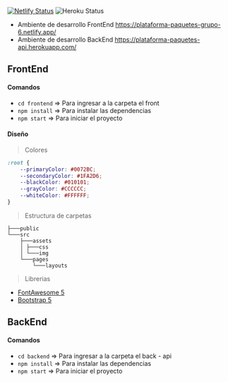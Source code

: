 [![Netlify Status](https://api.netlify.com/api/v1/badges/2a85cb3e-f4b1-4abe-b028-f5f02ec0f2ea/deploy-status)](https://app.netlify.com/sites/plataforma-paquetes-grupo-6/deploys)
![Heroku Status](https://heroku-badge.herokuapp.com/?app=plataforma-paquetes-api)

- Ambiente de desarrollo FrontEnd https://plataforma-paquetes-grupo-6.netlify.app/
- Ambiente de desarrollo BackEnd https://plataforma-paquetes-api.herokuapp.com/

## FrontEnd

#### Comandos

- `cd frontend` => Para ingresar a la carpeta el front
- `npm install` => Para instalar las dependencias
- `npm start` => Para iniciar el proyecto

#### Diseño

> Colores

```CSS
:root {
    --primaryColor: #0072BC;
    --secondaryColor: #1FA2D6;
    --blackColor: #010101;
    --grayColor: #CCCCCC;
    --whiteColor: #FFFFFF;
}
```

> Estructura de carpetas

```
├───public
└───src
    ├───assets
    │ ├───css
    │ └───img
    └───pages
        └───layouts
```

> Librerias

- [FontAwesome 5](https://fontawesome.com/v5.15/icons?d=gallery&p=2)
- [Bootstrap 5](https://getbootstrap.com/docs/5.0/getting-started/introduction/)

## BackEnd

#### Comandos

- `cd backend` => Para ingresar a la carpeta el back - api
- `npm install` => Para instalar las dependencias
- `npm start` => Para iniciar el proyecto
